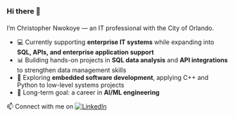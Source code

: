 ### Hi there 👋
#### 
I’m Christopher Nwokoye — an IT professional with the City of Orlando.
- 💻 Currently supporting **enterprise IT systems** while expanding into **SQL, APIs, and enterprise application support**  
- 📊 Building hands-on projects in **SQL data analysis** and **API integrations** to strengthen data management skills 
- 🔧 Exploring **embedded software development**, applying C++ and Python to low-level systems projects  
- 🎯 Long-term goal: a career in **AI/ML engineering**  

📫 Connect with me on [![LinkedIn](https://img.shields.io/badge/LinkedIn-Profile-blue?style=flat&logo=linkedin)](https://www.linkedin.com/in/christopher-nwokoye-a35545153/)
